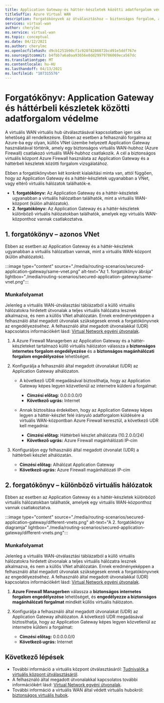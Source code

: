 ```yaml
---
title: Application Gateway-és háttér-készletek közötti adatforgalom védelme
titleSuffix: Azure Virtual WAN
description: Forgatókönyvek az útválasztáshoz – biztonságos forgalom, amely egy biztonságos virtuális WAN-hubhoz csatlakoztatott, küllős VNet üzemelő Application gatewayen keresztül halad át.
services: virtual-wan
author: cherylmc
ms.service: virtual-wan
ms.topic: conceptual
ms.date: 04/12/2021
ms.author: cherylmc
ms.openlocfilehash: d9cb1251b90cf1c928f8286072bcd91e5ddf767e
ms.sourcegitcommit: b4fbb7a6a0aa93656e8dd29979786069eca567dc
ms.translationtype: MT
ms.contentlocale: hu-HU
ms.lasthandoff: 04/13/2021
ms.locfileid: "107315576"
---
```

# <a name="scenario-secure-traffic-between-application-gateway-and-backend-pools"></a>Forgatókönyv: Application Gateway és háttérbeli készletek közötti adatforgalom védelme

A virtuális WAN virtuális hub útválasztásával kapcsolatban igen sok lehetőség áll rendelkezésre. Ebben az esetben a felhasználó forgalma az Azure-ba egy olyan, küllős VNet üzembe helyezett Application Gateway használatával történik, amely egy biztonságos virtuális WAN-hubhoz (Azure Firewall) csatlakozó virtuális WAN-hubhoz csatlakozik. A cél a biztonságos virtuális központ Azure Firewall használata az Application Gateway és a háttérbeli készletek közötti forgalom vizsgálatához.

Ebben a forgatókönyvben két konkrét kialakítási minta van, attól függően, hogy az Application Gateway és a háttér-készletek ugyanabban a VNet, vagy eltérő virtuális hálózatok találhatók-e.

* **1. forgatókönyv:** Az Application Gateway és a háttér-készletek ugyanabban a virtuális hálózatban találhatók, mint a virtuális WAN-központ (külön alhálózatok).
* **2. forgatókönyv:** Az Application Gateway és a háttér-készletek különböző virtuális hálózatokban találhatók, amelyek egy virtuális WAN-központhoz vannak csatlakoztatva.

## <a name="scenario-1---same-vnet"></a><a name="scenario-1"></a>1. forgatókönyv – azonos VNet

Ebben az esetben az Application Gateway és a háttér-készletek ugyanabban a virtuális hálózatban vannak, mint a virtuális WAN-központ (külön alhálózatok).

:::image type="content" source="./media/routing-scenarios/secured-application-gateway/same-vnet.png" alt-text="Az 1. forgatókönyv ábrája" lightbox="./media/routing-scenarios/secured-application-gateway/same-vnet.png":::

### <a name="workflow"></a>Munkafolyamat

Jelenleg a virtuális WAN-útválasztási táblázatból a küllő virtuális hálózatokra hirdetett útvonalak a teljes virtuális hálózatra lesznek alkalmazva, és nem a küllős VNet alhálózatán. Ennek eredményeképpen a felhasználó által megadott útvonalak szükségesek ennek a forgatókönyvnek az engedélyezéséhez. A felhasználó által megadott útvonalakkal (UDR) kapcsolatos információkért lásd: [Virtual Network egyéni útvonalak](../virtual-network/virtual-networks-udr-overview.md#user-defined).


1. A Azure Firewall Managerben az Application Gateway és a háttér-készleteket tartalmazó küllő virtuális hálózaton válassza a **biztonságos internetes forgalom engedélyezése** és a **biztonságos magánhálózati forgalom engedélyezése** lehetőséget.
1. Konfigurálja a felhasználó által megadott útvonalakat (UDR) az Application Gateway alhálózaton.

   * A következő UDR megadásával biztosíthatja, hogy az Application Gateway képes legyen közvetlenül az internetre küldeni a forgalmat:

     * **Címzési előtag:** 0.0.0.0.0/0
     * **Következő ugrás:** Internet

   * Annak biztosítása érdekében, hogy az Application Gateway képes legyen a háttér-készlet felé irányuló adatforgalom küldésére a virtuális WAN-központban Azure Firewall keresztül, a következő UDR kell megadnia:

      * **Címzési előtag:** Háttérbeli készlet alhálózata (10.2.0.0/24)
      * **Következő ugrás:** Azure Firewall magánhálózati IP-cím

1. Konfiguráljon egy felhasználó által megadott útvonalat (UDR) a háttérbeli készlet alhálózatán.

   * **Címzési előtag:** Alhálózat Application Gateway
   * **Következő ugrás:** Azure Firewall magánhálózati IP-cím

## <a name="scenario-2---different-vnets"></a><a name="scenario-2"></a>2. forgatókönyv – különböző virtuális hálózatok

Ebben az esetben az Application Gateway és a háttér-készletek különböző virtuális hálózatokban találhatók, amelyek egy virtuális WAN-központhoz vannak csatlakoztatva.

:::image type="content" source="./media/routing-scenarios/secured-application-gateway/different-vnets.png" alt-text="A 2. forgatókönyv diagramja" lightbox="./media/routing-scenarios/secured-application-gateway/different-vnets.png":::

### <a name="workflow"></a>Munkafolyamat

Jelenleg a virtuális WAN-útválasztási táblázatból a küllő virtuális hálózatokra hirdetett útvonalak a teljes virtuális hálózatra lesznek alkalmazva, és nem a küllős VNet alhálózatán. Ennek eredményeképpen a felhasználó által megadott útvonalak szükségesek ennek a forgatókönyvnek az engedélyezéséhez. A felhasználó által megadott útvonalakkal (UDR) kapcsolatos információkért lásd: [Virtual Network egyéni útvonalak](../virtual-network/virtual-networks-udr-overview.md#user-defined).

1. **Azure Firewall Managerben** válassza a **biztonságos internetes forgalom engedélyezése** lehetőséget, és **engedélyezze a biztonságos magánhálózati forgalmat** mindkét küllős virtuális hálózaton.

1. Konfigurálja a felhasználó által megadott útvonalakat (UDR) az Application Gateway alhálózaton. A következő UDR megadásával biztosíthatja, hogy az Application Gateway képes legyen közvetlenül az internetre küldeni a forgalmat:

   * **Címzési előtag:** 0.0.0.0.0/0
   * **Következő ugrás:** Internet

## <a name="next-steps"></a>Következő lépések

* További információ a virtuális központ útválasztásáról: [Tudnivalók a virtuális központ útválasztásáról](about-virtual-hub-routing.md).
* A felhasználó által megadott útvonalakkal kapcsolatos további információkért lásd: [Virtual Network egyéni útvonalak](../virtual-network/virtual-networks-udr-overview.md#user-defined).
* További információ a virtuális WAN által védett virtuális hubokról: [biztonságos virtuális hubok](../firewall-manager/secured-virtual-hub.md).
